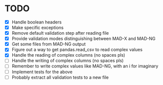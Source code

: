# TODO

- [x] Handle boolean headers
- [x] Make specific exceptions
- [x] Remove default validation step after reading file
- [x] Provide validation modes distinguishing between MAD-X and MAD-NG
- [x] Get some files from MAD-NG output
- [x] Figure out a way to get pandas.read_csv to read complex values
- [x] Handle the reading of complex columns (no spaces pls)
- [ ] Handle the writing of complex columns (no spaces pls)
- [ ] Remember to write complex values like MAD-NG, with an i for imaginary
- [ ] Implement tests for the above
- [ ] Probably extract all validation tests to a new file
